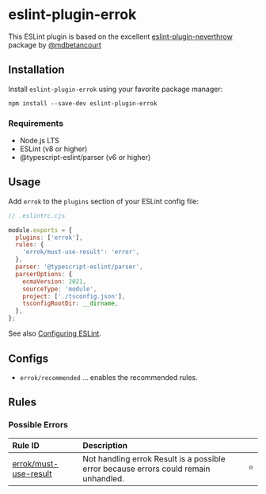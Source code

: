 # eslint-plugin-errok

This ESLint plugin is based on the excellent [eslint-plugin-neverthrow](https://github.com/mdbetancourt/eslint-plugin-neverthrow) package by [@mdbetancourt](https://github.com/mdbetancourt)

## Installation

Install `eslint-plugin-errok` using your favorite package manager:

```shell
npm install --save-dev eslint-plugin-errok
```

### Requirements

- Node.js LTS
- ESLint (v8 or higher)
- @typescript-eslint/parser (v6 or higher)

## Usage

Add `errok` to the `plugins` section of your ESLint config file:

```js
// .eslintrc.cjs

module.exports = {
  plugins: ['errok'],
  rules: {
    'errok/must-use-result': 'error',
  },
  parser: '@typescript-eslint/parser',
  parserOptions: {
    ecmaVersion: 2021,
    sourceType: 'module',
    project: ['./tsconfig.json'],
    tsconfigRootDir: __dirname,
  },
};
```

See also [Configuring ESLint](https://eslint.org/docs/user-guide/configuring).

## Configs

- `errok/recommended` ... enables the recommended rules.

## Rules

<!--RULE_TABLE_BEGIN-->

### Possible Errors

| Rule ID                                                       | Description                                                                                |     |
| :------------------------------------------------------------ | :----------------------------------------------------------------------------------------- | :-: |
| [errok/must-use-result](./docs/rules/must-use-result.md) | Not handling errok Result is a possible error because errors could remain unhandled. | ⭐️ |

<!--RULE_TABLE_END-->
